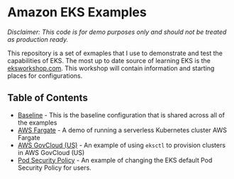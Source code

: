 # Amazon EKS Examples

_Disclaimer: This code is for demo purposes only and should not be treated as production ready._

This repository is a set of exmaples that I use to demonstrate and test the capabilities of EKS. The most up to date source of learning EKS is the [eksworkshop.com](https://eksworkshop.com). This workshop will contain information and starting places for configurations.

## Table of Contents

- [Baseline](./baseline/) - This is the baseline configuration that is shared across all of the examples
- [AWS Fargate](./fargate/) - A demo of running a serverless Kubernetes cluster AWS Fargate
- [AWS GovCloud (US)](.//govcloud/) - An example of using `eksctl` to provision clusters in AWS GovCloud (US)
- [Pod Security Policy](./psp/) - An example of changing the EKS default Pod Security Policy for users.
